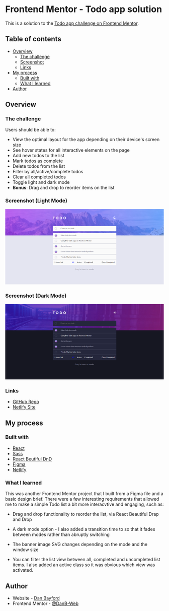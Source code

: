 # Frontend Mentor - Todo app solution

This is a solution to the [Todo app challenge on Frontend Mentor](https://www.frontendmentor.io/challenges/todo-app-Su1_KokOW).

## Table of contents

- [Overview](#overview)
  - [The challenge](#the-challenge)
  - [Screenshot](#screenshot)
  - [Links](#links)
- [My process](#my-process)
  - [Built with](#built-with)
  - [What I learned](#what-i-learned)
- [Author](#author)

## Overview

### The challenge

Users should be able to:

- View the optimal layout for the app depending on their device's screen size
- See hover states for all interactive elements on the page
- Add new todos to the list
- Mark todos as complete
- Delete todos from the list
- Filter by all/active/complete todos
- Clear all completed todos
- Toggle light and dark mode
- **Bonus**: Drag and drop to reorder items on the list

### Screenshot (Light Mode)

![](./todo-light-screenshot.png)

### Screenshot (Dark Mode)

![](./todo-dark-screenshot.png)

### Links

- [GitHub Repo](https://github.com/DanB-Web/FEM_Todo)
- [Netlify Site](https://dba-fem-todo.netlify.app/)

## My process

### Built with

- [React](https://reactjs.org/)
- [Sass](https://sass-lang.com/)
- [React Beutiful DnD](https://github.com/atlassian/react-beautiful-dnd)
- [Figma](https://www.figma.com/)
- [Netlify](https://www.netlify.com/)

### What I learned

This was another Frontend Mentor project that I built from a Figma file and a basic design brief. There were a few interesting requirements that allowed me to make a simple Todo list a bit more interacvtive and engaging, such as:

- Drag and drop functionality to reorder the list, via React Beautiful Drap and Drop

- A dark mode option - I also added a transition time to so that it fades between modes rather than abruptly switching

- The banner image SVG changes depending on the mode and the window size

- You can filter the list view between all, completed and uncompleted list items. I also added an active class so it was obvious which view was activated.

## Author

- Website - [Dan Bayford](https://dba-portfolio.netlify.app/)
- Frontend Mentor - [@DanB-Web](https://www.frontendmentor.io/profile/DanB-Web)
